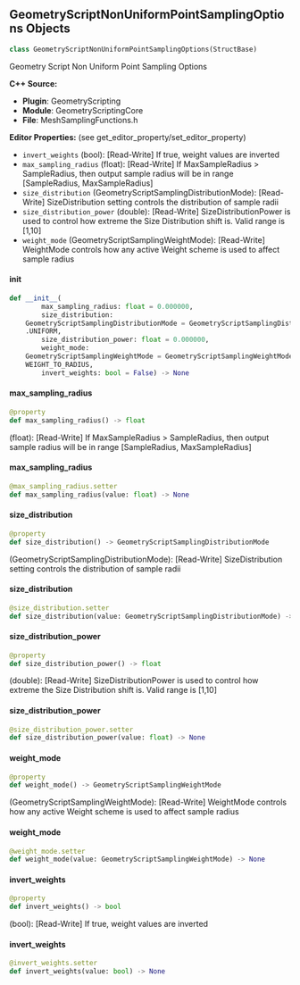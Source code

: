 ## GeometryScriptNonUniformPointSamplingOptions Objects

```python
class GeometryScriptNonUniformPointSamplingOptions(StructBase)
```

Geometry Script Non Uniform Point Sampling Options

**C++ Source:**

- **Plugin**: GeometryScripting
- **Module**: GeometryScriptingCore
- **File**: MeshSamplingFunctions.h

**Editor Properties:** (see get_editor_property/set_editor_property)

- ``invert_weights`` (bool):  [Read-Write] If true, weight values are inverted
- ``max_sampling_radius`` (float):  [Read-Write] If MaxSampleRadius > SampleRadius, then output sample radius will be in range [SampleRadius, MaxSampleRadius]
- ``size_distribution`` (GeometryScriptSamplingDistributionMode):  [Read-Write] SizeDistribution setting controls the distribution of sample radii
- ``size_distribution_power`` (double):  [Read-Write] SizeDistributionPower is used to control how extreme the Size Distribution shift is. Valid range is [1,10]
- ``weight_mode`` (GeometryScriptSamplingWeightMode):  [Read-Write] WeightMode controls how any active Weight scheme is used to affect sample radius

<a id="unreal.GeometryScriptNonUniformPointSamplingOptions.__init__"></a>

#### __init__

```python
def __init__(
        max_sampling_radius: float = 0.000000,
        size_distribution:
    GeometryScriptSamplingDistributionMode = GeometryScriptSamplingDistributionMode
    .UNIFORM,
        size_distribution_power: float = 0.000000,
        weight_mode:
    GeometryScriptSamplingWeightMode = GeometryScriptSamplingWeightMode.
    WEIGHT_TO_RADIUS,
        invert_weights: bool = False) -> None
```

<a id="unreal.GeometryScriptNonUniformPointSamplingOptions.max_sampling_radius"></a>

#### max_sampling_radius

```python
@property
def max_sampling_radius() -> float
```

(float):  [Read-Write] If MaxSampleRadius > SampleRadius, then output sample radius will be in range [SampleRadius, MaxSampleRadius]

<a id="unreal.GeometryScriptNonUniformPointSamplingOptions.max_sampling_radius"></a>

#### max_sampling_radius

```python
@max_sampling_radius.setter
def max_sampling_radius(value: float) -> None
```

<a id="unreal.GeometryScriptNonUniformPointSamplingOptions.size_distribution"></a>

#### size_distribution

```python
@property
def size_distribution() -> GeometryScriptSamplingDistributionMode
```

(GeometryScriptSamplingDistributionMode):  [Read-Write] SizeDistribution setting controls the distribution of sample radii

<a id="unreal.GeometryScriptNonUniformPointSamplingOptions.size_distribution"></a>

#### size_distribution

```python
@size_distribution.setter
def size_distribution(value: GeometryScriptSamplingDistributionMode) -> None
```

<a id="unreal.GeometryScriptNonUniformPointSamplingOptions.size_distribution_power"></a>

#### size_distribution_power

```python
@property
def size_distribution_power() -> float
```

(double):  [Read-Write] SizeDistributionPower is used to control how extreme the Size Distribution shift is. Valid range is [1,10]

<a id="unreal.GeometryScriptNonUniformPointSamplingOptions.size_distribution_power"></a>

#### size_distribution_power

```python
@size_distribution_power.setter
def size_distribution_power(value: float) -> None
```

<a id="unreal.GeometryScriptNonUniformPointSamplingOptions.weight_mode"></a>

#### weight_mode

```python
@property
def weight_mode() -> GeometryScriptSamplingWeightMode
```

(GeometryScriptSamplingWeightMode):  [Read-Write] WeightMode controls how any active Weight scheme is used to affect sample radius

<a id="unreal.GeometryScriptNonUniformPointSamplingOptions.weight_mode"></a>

#### weight_mode

```python
@weight_mode.setter
def weight_mode(value: GeometryScriptSamplingWeightMode) -> None
```

<a id="unreal.GeometryScriptNonUniformPointSamplingOptions.invert_weights"></a>

#### invert_weights

```python
@property
def invert_weights() -> bool
```

(bool):  [Read-Write] If true, weight values are inverted

<a id="unreal.GeometryScriptNonUniformPointSamplingOptions.invert_weights"></a>

#### invert_weights

```python
@invert_weights.setter
def invert_weights(value: bool) -> None
```

<a id="unreal.GeometryScriptPlanarSimplifyOptions"></a>